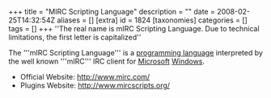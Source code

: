 +++
title = "MIRC Scripting Language"
description = ""
date = 2008-02-25T14:32:54Z
aliases = []
[extra]
id = 1824
[taxonomies]
categories = []
tags = []
+++
''The real name is mIRC Scripting Language. Due to technical limitations, the first letter is capitalized''

The '''mIRC Scripting Language''' is a [programming language](https://rosettacode.org/wiki/programming_language) interpreted by the well known '''mIRC''' IRC client for [Microsoft](https://rosettacode.org/wiki/Microsoft) [Windows](https://rosettacode.org/wiki/Windows).

* Official Website: http://www.mirc.com/
* Plugins Website: http://www.mircscripts.org/

<br clear="all"/>
